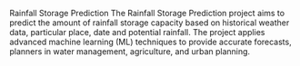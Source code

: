 Rainfall Storage Prediction
The Rainfall Storage Prediction project aims to predict the amount of rainfall storage capacity based on historical weather data, particular place, date and potential rainfall. The project applies advanced machine learning (ML) techniques to provide accurate forecasts, planners in water management, agriculture, and urban planning.
